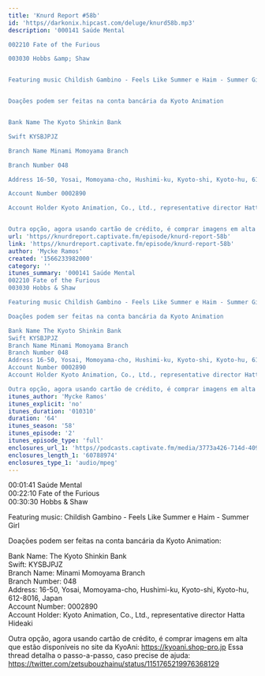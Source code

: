 ```yaml
---
title: 'Knurd Report #58b'
id: 'https//darkonix.hipcast.com/deluge/knurd58b.mp3'
description: '000141 Saúde Mental

002210 Fate of the Furious

003030 Hobbs &amp; Shaw


Featuring music Childish Gambino - Feels Like Summer e Haim - Summer Girl


Doações podem ser feitas na conta bancária da Kyoto Animation


Bank Name The Kyoto Shinkin Bank

Swift KYSBJPJZ

Branch Name Minami Momoyama Branch

Branch Number 048

Address 16-50, Yosai, Momoyama-cho, Hushimi-ku, Kyoto-shi, Kyoto-hu, 612-8016, Japan

Account Number 0002890

Account Holder Kyoto Animation, Co., Ltd., representative director Hatta Hideaki


Outra opção, agora usando cartão de crédito, é comprar imagens em alta que estão disponíveis no site da KyoAni https//kyoani.shop-pro.jp Essa thread detalha o passo-a-passo, caso precise de ajuda https//twitter.com/zetsubouzhainu/status/1151765219976368129'
url: 'https//knurdreport.captivate.fm/episode/knurd-report-58b'
link: 'https//knurdreport.captivate.fm/episode/knurd-report-58b'
author: 'Mycke Ramos'
created: '1566233982000'
category: ''
itunes_summary: '000141 Saúde Mental
002210 Fate of the Furious
003030 Hobbs & Shaw

Featuring music Childish Gambino - Feels Like Summer e Haim - Summer Girl

Doações podem ser feitas na conta bancária da Kyoto Animation

Bank Name The Kyoto Shinkin Bank
Swift KYSBJPJZ
Branch Name Minami Momoyama Branch
Branch Number 048
Address 16-50, Yosai, Momoyama-cho, Hushimi-ku, Kyoto-shi, Kyoto-hu, 612-8016, Japan
Account Number 0002890
Account Holder Kyoto Animation, Co., Ltd., representative director Hatta Hideaki

Outra opção, agora usando cartão de crédito, é comprar imagens em alta que estão disponíveis no site da KyoAni https//kyoani.shop-pro.jp Essa thread detalha o passo-a-passo, caso precise de ajuda https//twitter.com/zetsubouzhainu/status/1151765219976368129'
itunes_author: 'Mycke Ramos'
itunes_explicit: 'no'
itunes_duration: '010310'
duration: '64'
itunes_season: '58'
itunes_episode: '2'
itunes_episode_type: 'full'
enclosures_url_1: 'https//podcasts.captivate.fm/media/3773a426-714d-409a-918d-7c1644d3f43b/knurd58b_tc.mp3'
enclosures_length_1: '60788974'
enclosures_type_1: 'audio/mpeg'
---
```

00:01:41 Saúde Mental  
00:22:10 Fate of the Furious  
00:30:30 Hobbs & Shaw

Featuring music: Childish Gambino - Feels Like Summer e Haim - Summer Girl

Doações podem ser feitas na conta bancária da Kyoto Animation:

Bank Name: The Kyoto Shinkin Bank  
Swift: KYSBJPJZ  
Branch Name: Minami Momoyama Branch  
Branch Number: 048  
Address: 16-50, Yosai, Momoyama-cho, Hushimi-ku, Kyoto-shi, Kyoto-hu, 612-8016, Japan  
Account Number: 0002890  
Account Holder: Kyoto Animation, Co., Ltd., representative director Hatta Hideaki

Outra opção, agora usando cartão de crédito, é comprar imagens em alta que estão disponíveis no site da KyoAni: https://kyoani.shop-pro.jp Essa thread detalha o passo-a-passo, caso precise de ajuda: https://twitter.com/zetsubouzhainu/status/1151765219976368129